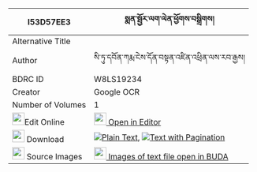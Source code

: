 |I53D57EE3|སྨན་སྦྱོར་ལག་ལེན་ཕྱོགས་བསྒྲིགས། 
| --- | --- 
|Alternative Title |
|Author| སི་ཏུ་དབོན་ཀརྨ་ངེས་དོན་བསྟན་འཛིན་འཕྲིན་ལས་རབ་རྒྱས།
|BDRC ID | W8LS19234
|Creator | Google OCR
|Number of Volumes| 1
|<img width="25" src="https://img.icons8.com/color/25/000000/edit-property.png">Edit Online| [<img width="25" src="https://avatars.githubusercontent.com/u/45091458?s=200&v=4"> Open in Editor](http://editor.openpecha.org/I53D57EE3)
|<img width="25" src="https://img.icons8.com/fluent/48/000000/download-2.png"/>  Download | [![](https://img.icons8.com/color/20/000000/txt.png)Plain Text](https://github.com/Openpecha/I53D57EE3/releases/download/v1/menjor_laklen_chok_drik_plain_I53D57EE3.zip), [![](https://img.icons8.com/color/20/000000/txt.png)Text with Pagination](https://github.com/Openpecha/I53D57EE3/releases/download/v1/menjor_laklen_chok_drik_pages_I53D57EE3.zip)
|<img width="25" src="https://img.icons8.com/plasticine/100/000000/pictures-folder.png"/>  Source Images | [<img width="25" src="https://library.bdrc.io/icons/BUDA-small.svg"> Images of text file open in BUDA](https://library.bdrc.io/show/bdr:W8LS19234)
